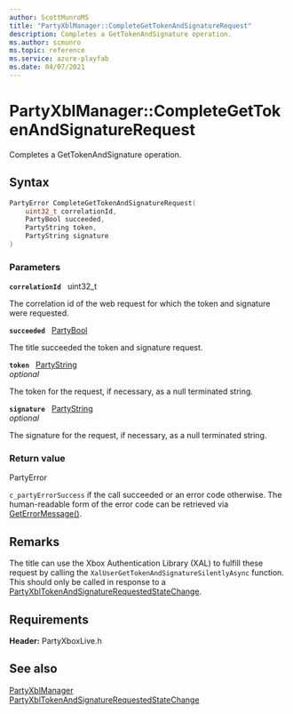 ```yaml
---
author: ScottMunroMS
title: "PartyXblManager::CompleteGetTokenAndSignatureRequest"
description: Completes a GetTokenAndSignature operation.
ms.author: scmunro
ms.topic: reference
ms.service: azure-playfab
ms.date: 04/07/2021
---
```


# PartyXblManager::CompleteGetTokenAndSignatureRequest  

Completes a GetTokenAndSignature operation.  

## Syntax  
  
```cpp
PartyError CompleteGetTokenAndSignatureRequest(  
    uint32_t correlationId,  
    PartyBool succeeded,  
    PartyString token,  
    PartyString signature  
)  
```  
  
### Parameters  
  
**`correlationId`** &nbsp; uint32_t  
  
The correlation id of the web request for which the token and signature were requested.  
  
**`succeeded`** &nbsp; [PartyBool](../../../../../networking/reference/typedefs.md)  
  
The title succeeded the token and signature request.  
  
**`token`** &nbsp; [PartyString](../../../../../networking/reference/typedefs.md)  
*optional*  
  
The token for the request, if necessary, as a null terminated string.  
  
**`signature`** &nbsp; [PartyString](../../../../../networking/reference/typedefs.md)  
*optional*  
  
The signature for the request, if necessary, as a null terminated string.  
  
  
### Return value  
PartyError
  
```c_partyErrorSuccess``` if the call succeeded or an error code otherwise. The human-readable form of the error code can be retrieved via [GetErrorMessage()](partyxblmanager_geterrormessage.md).
  
## Remarks  
  
The title can use the Xbox Authentication Library (XAL) to fulfill these request by calling the ```XalUserGetTokenAndSignatureSilentlyAsync``` function.  
This should only be called in response to a [PartyXblTokenAndSignatureRequestedStateChange](../../../structs/partyxbltokenandsignaturerequestedstatechange.md).
  
## Requirements  
  
**Header:** PartyXboxLive.h
  
## See also  
[PartyXblManager](../partyxblmanager.md)  
[PartyXblTokenAndSignatureRequestedStateChange](../../../structs/partyxbltokenandsignaturerequestedstatechange.md)
  
  
